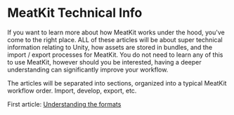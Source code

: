 ﻿# MeatKit Technical Info
If you want to learn more about how MeatKit works under the hood,
you've come to the right place. ALL of these articles will be about super
technical information relating to Unity, how assets are stored in bundles,
and the import / export processes for MeatKit. You do not need to learn any
of this to use MeatKit, however should you be interested, having a deeper
understanding can significantly improve your workflow.

The articles will be separated into sections, organized into a typical MeatKit
workflow order. Import, develop, export, etc.

First article: [Understanding the formats](./2_formats.md)
